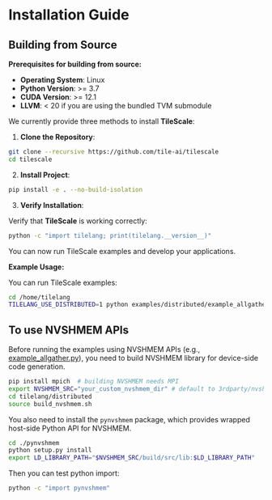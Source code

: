 # Installation Guide

## Building from Source

**Prerequisites for building from source:**

- **Operating System**: Linux
- **Python Version**: >= 3.7
- **CUDA Version**: >= 12.1
- **LLVM**: < 20 if you are using the bundled TVM submodule

We currently provide three methods to install **TileScale**:

1. **Clone the Repository**:

```bash
git clone --recursive https://github.com/tile-ai/tilescale
cd tilescale
```

2. **Install Project**:

```bash
pip install -e . --no-build-isolation
```

3. **Verify Installation**:

Verify that **TileScale** is working correctly:

```bash
python -c "import tilelang; print(tilelang.__version__)"
```

You can now run TileScale examples and develop your applications. 

**Example Usage:**

You can run TileScale examples:

```bash
cd /home/tilelang
TILELANG_USE_DISTRIBUTED=1 python examples/distributed/example_allgather_gemm_overlapped.py
```


## To use NVSHMEM APIs

Before running the examples using NVSHMEM APIs (e.g., [example_allgather.py](../../examples/distributed/example_allgather.py)), you need to build NVSHMEM library for device-side code generation.

```bash 
pip install mpich  # building NVSHMEM needs MPI
export NVSHMEM_SRC="your_custom_nvshmem_dir" # default to 3rdparty/nvshmem_src
cd tilelang/distributed
source build_nvshmem.sh
```
You also need to install the `pynvshmem` package, which provides wrapped host-side Python API for NVSHMEM.

```bash
cd ./pynvshmem
python setup.py install
export LD_LIBRARY_PATH="$NVSHMEM_SRC/build/src/lib:$LD_LIBRARY_PATH"
```

Then you can test python import:
```bash
python -c "import pynvshmem"
```
